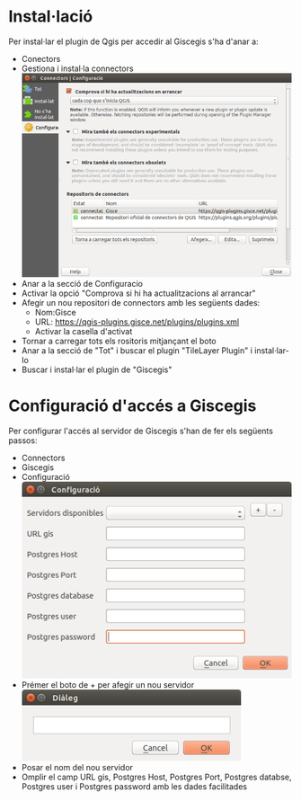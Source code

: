 # Instal·lació
Per instal·lar el plugin de Qgis per accedir al Giscegis s'ha d'anar a:

* Conectors
* Gestiona i instal·la connectors
![connectors](_static/connectors.png)
* Anar a la secció de Configuracio
* Activar la opció "Comprova si hi ha actualitzacions al arrancar"
* Afegir un nou repositori de connectors amb les següents dades:
    * Nom:Gisce
    * URL: https://qgis-plugins.gisce.net/plugins/plugins.xml
    * Activar la casella d'activat
* Tornar a carregar tots els rositoris mitjançant el boto
* Anar a la secció de "Tot" i buscar el plugin "TileLayer Plugin" i instal·lar-lo
* Buscar i instal·lar el plugin de "Giscegis"


# Configuració d'accés a Giscegis
Per configurar l'accés al servidor de Giscegis s'han de fer els següents passos:

* Connectors
* Giscegis
* Configuració
![connectors](_static/configuracio.png)
* Prémer el boto de + per afegir un nou servidor
![connectors](_static/dialeg.png)
* Posar el nom del nou servidor
* Omplir el camp URL gis, Postgres Host, Postgres Port, Postgres databse, Postgres user i Postgres password amb les dades facilitades
